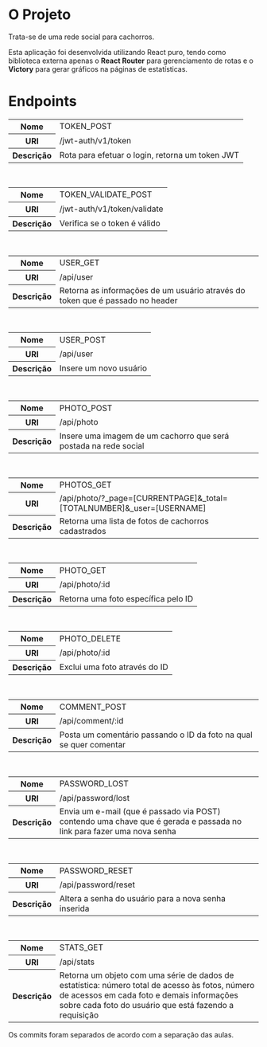 <h1>O Projeto</h1>
<p>Trata-se de uma rede social para cachorros.</p>
<p>Esta aplicação foi desenvolvida utilizando React puro, tendo como biblioteca externa apenas o <b>React Router</b> para gerenciamento de rotas e o <b>Victory</b> para gerar gráficos na páginas de estatísticas.</p>

<h1>Endpoints</h1>
<table>
  <tr>
    <th>Nome</th>
    <td>TOKEN_POST</td>
  </tr>
  <tr>
    <th>URI</th>
    <td>/jwt-auth/v1/token</td>
  </tr>
  <tr>
    <th>Descrição</th>
    <td>Rota para efetuar o login, retorna um token JWT</td>
  </tr>
</table>
<br>
<table>
  <tr>
    <th>Nome</th>
    <td>TOKEN_VALIDATE_POST</td>
  </tr>
  <tr>
    <th>URI</th>
    <td>/jwt-auth/v1/token/validate</td>
  </tr>
  <tr>
    <th>Descrição</th>
    <td>Verifica se o token é válido</td>
  </tr>
</table>
<br>
<table>
  <tr>
    <th>Nome</th>
    <td>USER_GET</td>
  </tr>
  <tr>
    <th>URI</th>
    <td>/api/user</td>
  </tr>
  <tr>
    <th>Descrição</th>
    <td>Retorna as informações de um usuário através do token que é passado no header</td>
  </tr>
</table>
<br>
<table>
  <tr>
    <th>Nome</th>
    <td>USER_POST</td>
  </tr>
  <tr>
    <th>URI</th>
    <td>/api/user</td>
  </tr>
  <tr>
    <th>Descrição</th>
    <td>Insere um novo usuário</td>
  </tr>
</table>
<br>
<table>
  <tr>
    <th>Nome</th>
    <td>PHOTO_POST</td>
  </tr>
  <tr>
    <th>URI</th>
    <td>/api/photo</td>
  </tr>
  <tr>
    <th>Descrição</th>
    <td>Insere uma imagem de um cachorro que será postada na rede social</td>
  </tr>
</table>
<br>
<table>
  <tr>
    <th>Nome</th>
    <td>PHOTOS_GET</td>
  </tr>
  <tr>
    <th>URI</th>
    <td>/api/photo/?_page=[CURRENTPAGE]&_total=[TOTALNUMBER]&_user=[USERNAME]</td>
  </tr>
  <tr>
    <th>Descrição</th>
    <td>Retorna uma lista de fotos de cachorros cadastrados</td>
  </tr>
</table>
<br>
<table>
  <tr>
    <th>Nome</th>
    <td>PHOTO_GET</td>
  </tr>
  <tr>
    <th>URI</th>
    <td>/api/photo/:id</td>
  </tr>
  <tr>
    <th>Descrição</th>
    <td>Retorna uma foto específica pelo ID</td>
  </tr>
</table>
<br>
<table>
  <tr>
    <th>Nome</th>
    <td>PHOTO_DELETE</td>
  </tr>
  <tr>
    <th>URI</th>
    <td>/api/photo/:id</td>
  </tr>
  <tr>
    <th>Descrição</th>
    <td>Exclui uma foto através do ID</td>
  </tr>
</table>
<br>
<table>
  <tr>
    <th>Nome</th>
    <td>COMMENT_POST</td>
  </tr>
  <tr>
    <th>URI</th>
    <td>/api/comment/:id</td>
  </tr>
  <tr>
    <th>Descrição</th>
    <td>Posta um comentário passando o ID da foto na qual se quer comentar</td>
  </tr>
</table>
<br>
<table>
  <tr>
    <th>Nome</th>
    <td>PASSWORD_LOST</td>
  </tr>
  <tr>
    <th>URI</th>
    <td>/api/password/lost</td>
  </tr>
  <tr>
    <th>Descrição</th>
    <td>Envia um e-mail (que é passado via POST) contendo uma chave que é gerada e passada no link para fazer uma nova senha</td>
  </tr>
</table>
<br>
<table>
  <tr>
    <th>Nome</th>
    <td>PASSWORD_RESET</td>
  </tr>
  <tr>
    <th>URI</th>
    <td>/api/password/reset</td>
  </tr>
  <tr>
    <th>Descrição</th>
    <td>Altera a senha do usuário para a nova senha inserida</td>
  </tr>
</table>
<br>
<table>
  <tr>
    <th>Nome</th>
    <td>STATS_GET</td>
  </tr>
  <tr>
    <th>URI</th>
    <td>/api/stats</td>
  </tr>
  <tr>
    <th>Descrição</th>
    <td>Retorna um objeto com uma série de dados de estatística: número total de acesso às fotos, número de acessos em cada foto e demais informações sobre cada foto do usuário que está fazendo a requisição</td>
  </tr>
</table>

<p>Os commits foram separados de acordo com a separação das aulas.</p>
